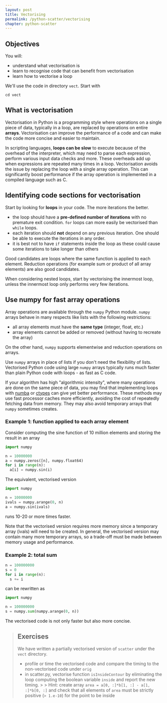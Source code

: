 ```yaml
---
layout: post
title: Vectorising
permalink: /python-scatter/vectorising
chapter: python-scatter
---
```



## Objectives

You will:

* understand what vectorisation is
* learn to recognise code that can benefit from vectorisation
* learn how to vectorise a loop

We'll use the code in directory `vect`. Start with
```
cd vect
```

## What is vectorisation

Vectorisation in Python is a programming style where operations on a single piece of data, typically in a loop, are replaced by operations on entire **arrays**. Vectorisation can improve the performance of a code and can make the code more concise and easier to maintain.

In scripting languages, **loops can be slow** to execute because of the overhead of the interpreter, which may need to parse each expression, perform various input data checks and more. These overheads add up when expressions are repeated many times in a loop. Vectorisation avoids the issue by replacing the loop with a single array operation. This can significantly boost performance if the array operation is implemented in a compiled language such as C. 

## Identifying code sections for vectorisation

Start by looking for **loops** in your code. The more iterations the better. 

 * the loop should have a **pre-defined number of iterations** with no premature exit condition. `for` loops can more easily be vectorised than `while` loops. 
 * each iteration should **not** depend on any previous iteration. One should be able to execute the iterations in any order.
 * it is best not to have `if` statements inside the loop as these could cause some iterations to take longer than others

Good candidates are loops where the same function is applied to each element. Reduction operations (for example sum or product of all array elements) are also good candidates. 

When considering nested loops, start by vectorising the innermost loop, unless the innermost loop only performs very few iterations.

## Use numpy for fast array operations

 Array operations are available through the `numpy` Python module. `numpy` arrays behave in many respects like lists with the following restrictions:

 * all array elements must have the **same type** (integer, float, etc.)
 * array elements cannot be added or removed (without having to recreate the array)

On the other hand, `numpy` supports elementwise and reduction operations on arrays.

Use `numpy` arrays in place of lists if you don't need the flexibility of lists. Vectorised Python code using large `numpy` arrays typically runs much faster than plain Python code with loops - as fast as C code. 

If your algorithm has high "algorithmic intensity", where many operations are done on the same piece of data, you may find that implementing loops with [numba](https://nesi.github.io/perf-training/python-scatter/numba) or [ctypes](https://nesi.github.io/perf-training/python-scatter/ctypes) can give yet better performance. These methods may use fast processor caches more efficiently, avoiding the cost of repeatedly fetching data from memory. They may also avoid temporary arrays that `numpy` sometimes creates.

### Example 1: function applied to each array element

Consider computing the sine function of 10 million elements and storing the result in an array
```python
import numpy

n = 10000000
a = numpy.zeros([n], numpy.float64)
for i in range(n):
  a[i] = numpy.sin(i)
```

The equivalent, vectorised version
```python
import numpy

n = 10000000
ivals = numpy.arange(0, n)
a = numpy.sin(ivals)
```
runs 10-20 or more times faster.

Note that the vectorised version requires more memory since a temporary array (ivals) will need to be created. In general, the vectorised version may contain many more temporary arrays, so a trade-off must be made between memory usage and performance.

### Example 2: total sum


```python
n = 100000000
s = 0
for i in range(n):
  s += i
```
can be rewritten as
```python
import numpy

n = 100000000
s = numpy.sum(numpy.arange(0, n))
```
The vectorised code is not only faster but also more concise.


> ## Exercises
> We have written a partially vectorised version of `scatter` under the `vect` directory. 
> * profile or time the vectorised code and compare the timing to the non-vectorised code under `orig`
> * in scatter.py, vectorise function `isInsideContour` by eliminating the loop computing the boolean variable `inside` and report the new timing. 
    > > Hint: create array `area = a[0, :]*b[1, :] - a[1, :]*b[0, :]` and check that all elements of `area` must be strictly positive (`> 1.e-10`) for the point to be inside
 
